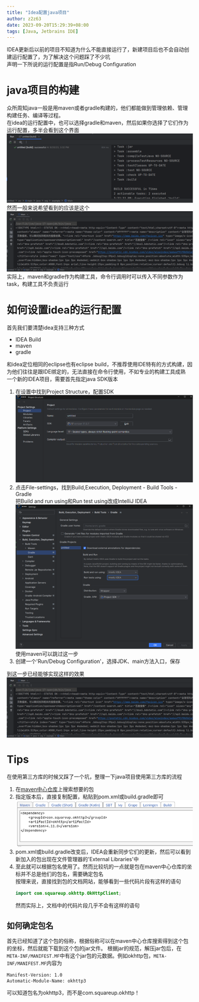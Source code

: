 ```yaml
---
title: "Idea配置java项目"
author: z2z63
date: 2023-09-20T15:29:39+08:00
tags: [Java, Jetbrains IDE]
---
```

IDEA更新后以前的项目不知道为什么不能直接运行了，新建项目后也不会自动创建运行配置了，为了解决这个问题踩了不少坑<!--more-->  
声明一下所说的运行配置是指Run/Debug Configuration
# java项目的构建
众所周知java一般是用maven或者gradle构建的，他们都能做到管理依赖、管理构建任务、编译等过程。  
在idea的运行配置中，也可以选择gradle和maven，然后如果你选择了它们作为运行配置，多半会看到这个界面
![](https://raw.githubusercontent.com/z2z63/image/main/img20230920153257.png)
然而一般来说希望看到的应该是这个
![](https://raw.githubusercontent.com/z2z63/image/main/img20230920154601.png)
实际上，maven和gradle作为构建工具，命令行调用时可以传入不同参数作为task，构建工具不负责运行

# 如何设置idea的运行配置
首先我们要清楚idea支持三种方式
- IDEA Build
- maven
- gradle

和idea定位相同的eclipse也有eclipse build，不推荐使用IDE特有的方式构建，因为他们往往是跟IDE绑定的，无法直接在命令行使用，不如专业的构建工具成熟  
一个新的IDEA项目，需要首先指定java SDK版本  
1. 在设置中找到Project Structure，配置SDK
![](https://raw.githubusercontent.com/z2z63/image/main/img20230920153950.png)
2. 点击File-settings，找到Build,Execution, Deployment - Build Tools - Gradle  
把Build and run using和Run test using改成IntelliJ IDEA
![](https://raw.githubusercontent.com/z2z63/image/main/img20230920154230.png)
使用maven可以跳过这一步
3. 创建一个'Run/Debug Configuration'，选择JDK、main方法入口，保存
   
到这一步已经能够实现这样的效果
![](https://raw.githubusercontent.com/z2z63/image/main/img20230920154601.png)
# Tips
在使用第三方库的时候又踩了一个坑，整理一下java项目使用第三方库的流程
1. 在[maven中心仓库](https://mvnrepository.com/)上搜索想要的包
2. 指定版本后，直接复制配置，粘贴到pom.xml或build.gradle即可
   ![](https://raw.githubusercontent.com/z2z63/image/main/img20230920155320.png)
3. pom.xml或build.gradle改变后，IDEA会重新同步它们的更新，然后可以看到新加入的包出现在文件管理器的'External Libraries'中
4. 至此就可以根据包名使用了。然而比较坑的一点就是包在maven中心仓库的坐标并不总是他们的包名，需要确定包名  
   按理来说，直接找到包的文档网站，能够看到一些代码片段有这样的语句
   ```java
   import com.squareup.okhttp.OkHttpClient;
   ```
    然而实际上，文档中的代码片段几乎不会有这样的语句

## 如何确定包名
首先已经知道了这个包的俗称，根据俗称可以在maven中心仓库搜索得到这个包的坐标，然后就能下载到这个包的jar文件。
根据jar的规范，解压jar包后，在`META-INF/MANIFEST.MF`中有这个jar包的元数据。例如okhttp包，`META-INF/MANIFEST.MF`内容为
```text
Manifest-Version: 1.0
Automatic-Module-Name: okhttp3
```
可以知道包名为okhttp3，而不是com.squareup.okhttp！